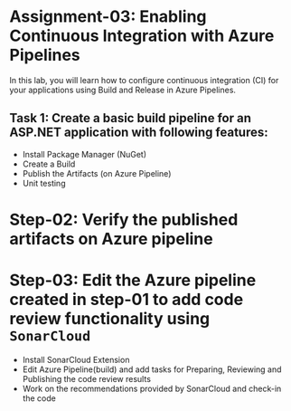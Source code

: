 # Assignment-03: Enabling Continuous Integration with Azure Pipelines

In this lab, you will learn how to configure continuous integration (CI) for your applications using Build and Release in Azure Pipelines.

## Task 1: Create a basic build pipeline for an ASP.NET application with following features:

- Install Package Manager (NuGet)
- Create a Build
- Publish the Artifacts (on Azure Pipeline)
- Unit testing

# Step-02: Verify the published artifacts on Azure pipeline

# Step-03: Edit the Azure pipeline created in step-01 to add code review functionality using `SonarCloud`

- Install SonarCloud Extension
- Edit Azure Pipeline(build) and add tasks for Preparing, Reviewing and Publishing the code review results
- Work on the recommendations provided by SonarCloud and check-in the code
